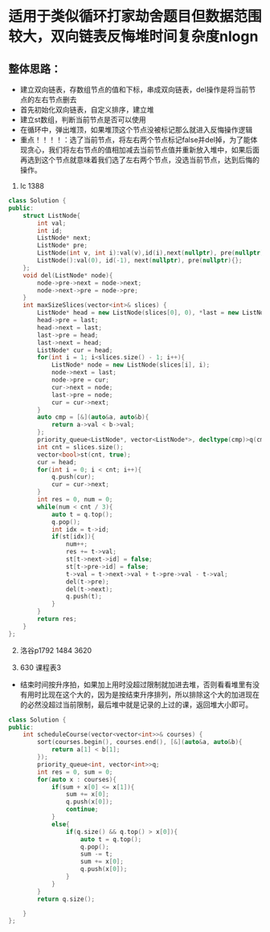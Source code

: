 <!--
 * @Author: zzzzztw
 * @Date: 2023-08-18 11:37:37
 * @LastEditors: Do not edit
 * @LastEditTime: 2023-09-11 09:18:03
 * @FilePath: /myLearning/算法/leetcode/双向链表反悔堆.md
-->
# 适用于类似循环打家劫舍题目但数据范围较大，双向链表反悔堆时间复杂度nlogn
## 整体思路：
* 建立双向链表，存数组节点的值和下标，串成双向链表，del操作是将当前节点的左右节点删去
* 首先初始化双向链表，自定义排序，建立堆
* 建立st数组，判断当前节点是否可以使用
* 在循环中，弹出堆顶，如果堆顶这个节点没被标记那么就进入反悔操作逻辑
* 重点！！！！：选了当前节点，将左右两个节点标记false并del掉，为了能体现贪心，我们将左右节点的值相加减去当前节点值并重新放入堆中，如果后面再选到这个节点就意味着我们选了左右两个节点，没选当前节点，达到后悔的操作。

1. lc 1388

```cpp
class Solution {
public:
    struct ListNode{
        int val;
        int id;
        ListNode* next;
        ListNode* pre;
        ListNode(int v, int i):val(v),id(i),next(nullptr), pre(nullptr){};
        ListNode():val(0), id(-1), next(nullptr), pre(nullptr){};
    };
    void del(ListNode* node){
        node->pre->next = node->next;
        node->next->pre = node->pre;
    }
    int maxSizeSlices(vector<int>& slices) {
        ListNode* head = new ListNode(slices[0], 0), *last = new ListNode(slices[slices.size() - 1], slices.size() - 1);
        head->pre = last;
        head->next = last;
        last->pre = head;
        last->next = head;
        ListNode* cur = head;
        for(int i = 1; i<slices.size() - 1; i++){
            ListNode* node = new ListNode(slices[i], i);
            node->next = last;
            node->pre = cur;
            cur->next = node;
            last->pre = node;
            cur = cur->next;
        }
        auto cmp = [&](auto&a, auto&b){
            return a->val < b->val;
        };
        priority_queue<ListNode*, vector<ListNode*>, decltype(cmp)>q(cmp);
        int cnt = slices.size();
        vector<bool>st(cnt, true);
        cur = head;
        for(int i = 0; i < cnt; i++){
            q.push(cur);
            cur = cur->next;
        }
        int res = 0, num = 0;
        while(num < cnt / 3){
            auto t = q.top();
            q.pop();
            int idx = t->id;
            if(st[idx]){
                num++;
                res += t->val;
                st[t->next->id] = false;
                st[t->pre->id] = false;
                t->val = t->next->val + t->pre->val - t->val;
                del(t->pre);
                del(t->next);
                q.push(t);
            }
        }
        return res;
    }
};

```

2. 洛谷p1792 1484 3620


3. 630 课程表3
* 结束时间按升序拍，如果加上用时没超过限制就加进去堆，否则看看堆里有没有用时比现在这个大的，因为是按结束升序排列，所以排除这个大的加进现在的必然没超过当前限制，最后堆中就是记录的上过的课，返回堆大小即可。
```cpp
class Solution {
public:
    int scheduleCourse(vector<vector<int>>& courses) {
        sort(courses.begin(), courses.end(), [&](auto&a, auto&b){
            return a[1] < b[1];
        });
        priority_queue<int, vector<int>>q;
        int res = 0, sum = 0;
        for(auto x : courses){
            if(sum + x[0] <= x[1]){
                sum += x[0];
                q.push(x[0]);
                continue;
            }
            else{
                if(q.size() && q.top() > x[0]){
                    auto t = q.top();
                    q.pop();
                    sum -= t;
                    sum += x[0];
                    q.push(x[0]);
                }
            }
        }
        return q.size();

    }
};

```